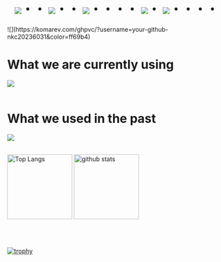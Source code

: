 # 
<br><br>
<div align="center">
    <h1>
        <img src="https://user-images.githubusercontent.com/44926913/175852850-3fb6c715-1856-41ff-8c1f-94ce3b03b458.gif">・・
        <img src="https://user-images.githubusercontent.com/44926913/175853109-f8850656-6704-4a8a-bee6-9aca154d929b.gif">・・
        <img src="https://user-images.githubusercontent.com/44926913/175853154-5449d974-975e-44a6-ab84-a86031265e40.gif">・・・・
        <img src="https://user-images.githubusercontent.com/44926913/175853109-f8850656-6704-4a8a-bee6-9aca154d929b.gif">・
        <img src="https://user-images.githubusercontent.com/44926913/175853154-5449d974-975e-44a6-ab84-a86031265e40.gif">・・・・
    </h1>
  </div>
![](https://komarev.com/ghpvc/?username=your-github-nkc20236031&color=ff69b4)

# What we are currently using
<img src="https://skillicons.dev/icons?i=blender,cs,git,github,notion,rider,unity,visualstudio" /> <br /><br />

# What we used in the past
<img src="https://skillicons.dev/icons?i=html,androidstudio,idea,java,js,kotlin,swift,vscode" /> <br /><br />

<p align="left"> 
  <img alt="Top Langs" height="150px" src="https://github-readme-stats.vercel.app/api/top-langs/?username=nkc20236031&layout=compact&show_icons=true&theme=onedark" />
  <img alt="github stats" height="150px" src="https://github-readme-stats.vercel.app/api?username=nkc20236031&theme=onedark&show_icons=ture" />
</p>

<br><br>

[![trophy](https://github-profile-trophy.vercel.app/?username=nkc20236031&theme=onedark&column=8)](https://github.com/ryo-ma/github-profile-trophy)

